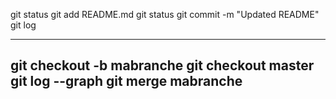 git status
git add README.md
git status
git commit -m "Updated README"
git log

-------
git checkout -b mabranche
git checkout master
git log --graph
git merge mabranche
-------

